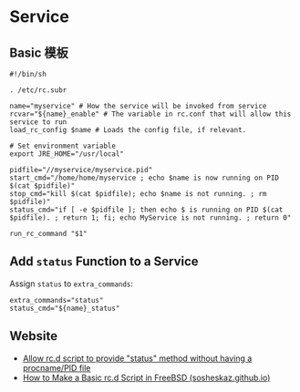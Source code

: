 # Service

## Basic 模板

``` shell
#!/bin/sh

. /etc/rc.subr

name="myservice" # How the service will be invoked from service
rcvar="${name}_enable" # The variable in rc.conf that will allow this service to run
load_rc_config $name # Loads the config file, if relevant.

# Set environment variable
export JRE_HOME="/usr/local"

pidfile="//myservice/myservice.pid"
start_cmd="/home/home/myservice ; echo $name is now running on PID $(cat $pidfile)"
stop_cmd="kill $(cat $pidfile); echo $name is not running. ; rm $pidfile)"
status_cmd="if [ -e $pidfile ]; then echo $ is running on PID $(cat $pidfile). ; return 1; fi; echo MyService is not running. ; return 0"

run_rc_command "$1"
```



## Add `status` Function to a Service

Assign `status` to `extra_commands`:

```shell
extra_commands="status"
status_cmd="${name}_status"
```

## Website

- [Allow rc.d script to provide "status" method without having a procname/PID file](https://reviews.freebsd.org/D31614#:~:text=extra_commands%3D%22status%22%0Astatus_cmd%3D%22%24%7Bname%7D_status%22)
- [How to Make a Basic rc.d Script in FreeBSD (sosheskaz.github.io)](https://sosheskaz.github.io/tutorial/2017/03/28/FreeBSD-rcd-Setup.html)
